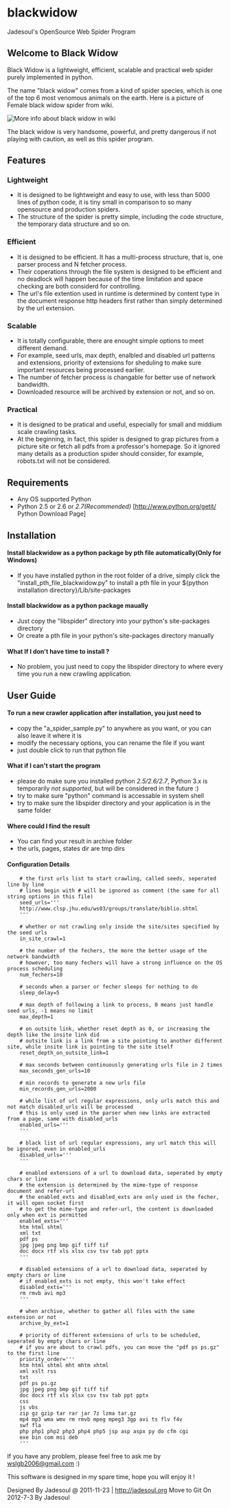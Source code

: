 blackwidow
==========

Jadesoul's OpenSource Web Spider Program 

Welcome to Black Widow
----------------------

Black Widow is a lightweight, efficient, scalable and practical web spider 
purely implemented in python.

The name "black widow" comes from a kind of spider species, which 
is one of the top 6 most venomous animals on the earth. Here is a picture
of Female black widow spider from wiki.


![More info about black widow in wiki](http://upload.wikimedia.org/wikipedia/commons/f/f9/BlackWidow.jpg "black widow")

The black widow is very handsome, powerful, and pretty dangerous 
if not playing with caution, as well as this spider program.


Features
--------

### Lightweight
  * It is designed to be lightweight and easy to use, with less than 5000 lines of python code, it is tiny small in comparison to so many opensource and production spiders.
  * The structure of the spider is pretty simple, including the code structure, the temporary data structure and so on.

### Efficient
  * It is designed to be efficient. It has a multi-process structure, that is, one parser process and N fetcher process.
  * Their coperations through the file system is designed to be efficient and no deadlock will happen because of the time limitation and space checking are both considerd for controlling.
  * The url's file extention used in runtime is determined by content type in the document response http headers first rather than simply determined by the url extension.

### Scalable
  * It is totally configurable, there are enought simple options to meet different demand. 
  * For example, seed urls, max depth, enalbled and disabled url patterns and extensions, priority of extensions for sheduling to make sure important resources being processed earlier. 
  * The number of fetcher process is changable for better use of network bandwidth. 
  * Downloaded resource will be archived by extension or not, and so on.
  
### Practical
  * It is designed to be pratical and useful, especially for small and middium scale crawling tasks. 
  * At the beginning, in fact, this spider is designed to grap pictures from a picture site or fetch all pdfs from a professor's homepage. So it ignored many details as a  production spider should consider, for example, robots.txt will not be considered.

Requirements
-------------

  * Any OS supported Python
  * Python 2.5 or 2.6 or *2.7(Recommended)*  [http://www.python.org/getit/ Python Download Page]

Installation
-------------

#### Install blackwidow as a python package by pth file automatically(Only for Windows)
  * If you have installed python in the root folder of a drive, simply click the "install_pth_file_blackwidow.py" to install a pth file in your ${python installation directory}/Lib/site-packages
  
#### Install blackwidow as a python package maually
  * Just copy the "libspider" directory into your python's site-packages directory
  * Or create a pth file in your python's site-packages directory manually
  
#### What If I don't have time to install ?
  * No problem, you just need to copy the libspider directory to where every time you run a new crawling application.

User Guide
----------

#### To run a new crawler application after installation, you just need to
  * copy the "a_spider_sample.py" to anywhere as you want, or you can also leave it where it is
  * modify the necessary options, you can rename the file if you want
  * just double click to run that python file
 
#### What if I can't start the program
  * please do make sure you installed python *2.5/2.6/2.7*, Python 3.x is temporarily *not supported*, but will be considered in the future :)
  * try to make sure "python" command is accessable in system shell
  * try to make sure the libspider directory and your application is in the same folder
  
#### Where could I find the result
  * You can find your result in archive folder
  * the urls, pages, states dir are tmp dirs
  
#### Configuration Details

		# the first urls list to start crawling, called seeds, seperated line by line
		# lines begin with # will be ignored as comment (the same for all string options in this file)
		seed_urls='''
		http://www.clsp.jhu.edu/ws03/groups/translate/biblio.shtml
		'''

		# whether or not crawling only inside the site/sites specified by the seed urls
		in_site_crawl=1

		# the number of the fechers, the more the better usage of the network bandwidth
		# however, too many fechers will have a strong influence on the OS process scheduling
		num_fechers=10

		# seconds when a parser or fecher sleeps for nothing to do
		sleep_delay=5

		# max depth of following a link to process, 0 means just handle seed urls, -1 means no limit
		max_depth=1

		# on outsite link, whether reset depth as 0, or increasing the depth like the insite link did
		# outsite link is a link from a site pointing to another different site, while insite link is pointing to the site itself
		reset_depth_on_outsite_link=1

		# max seconds between continuously generating urls file in 2 times
		max_seconds_gen_urls=10

		# min records to generate a new urls file
		min_records_gen_urls=2000

		# while list of url regular expressions, only urls match this and not match disabled_urls will be processed
		# this is only used in the parser when new links are extracted from a page, same with disabled_urls
		enabled_urls='''
		'''

		# black list of url regular expressions, any url match this will be ignored, even in enabled_urls 
		disabled_urls='''
		'''

		# enabled extensions of a url to download data, seperated by empty chars or line
		# the extension is determined by the mime-type of response document and refer-url
		# the enabled_exts and disabled_exts are only used in the fecher, it will open socket first
		# to get the mime-type and refer-url, the content is downloaded only when ext is permitted
		enabled_exts='''
		htm html shtml
		xml txt
		pdf ps
		jpg jpeg png bmp gif tiff tif
		doc docx rtf xls xlsx csv tsv tab ppt pptx
		'''

		# disabled extensions of a url to download data, seperated by empty chars or line
		# if enabled_exts is not empty, this won't take effect
		disabled_exts='''
		rm rmvb avi mp3
		'''

		# when archive, whether to gather all files with the same extension or not
		archive_by_ext=1

		# priority of different extensions of urls to be scheduled, seperated by empty chars or line
		# if you are about to crawl pdfs, you can move the "pdf ps ps.gz" to the first line
		priority_order='''
		htm html shtml mht mhtm xhtml
		xml xslt rss
		txt
		pdf ps ps.gz
		jpg jpeg png bmp gif tiff tif
		doc docx rtf xls xlsx csv tsv tab ppt pptx
		css
		js vbs
		zip gz gzip tar rar jar 7z lzma tar.gz
		mp4 mp3 wma wmv rm rmvb mpeg mpeg3 3gp avi ts flv f4v
		swf fla
		php php1 php2 php3 php4 php5 jsp asp aspx py do cfm cgi
		exe bin com msi deb
		'''

If you have any problem, please feel free to ask me by wslgb2006@gmail.com :)

This software is designed in my spare time, hope you will enjoy it !

Designed By Jadesoul @ 2011-11-23 | http://jadesoul.org
Move to Git On 2012-7-3 By Jadesoul

